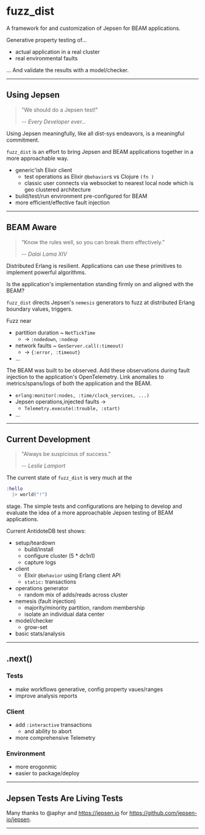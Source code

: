 # fuzz_dist

A framework for and customization of Jepsen for BEAM applications.

Generative property testing of...

- actual application in a real cluster
- real environmental faults

... And validate the results with a model/checker.

---

## Using Jepsen

> "We should do a Jepsen test!"
> 
> -- <cite>Every Developer ever...</cite>

Using Jepsen meaningfully, like all dist-sys endeavors, is a meaningful commitment.

`fuzz_dist` is an effort to bring Jepsen and BEAM applications together in a more approachable way.

- generic'ish Elixir client
  - test operations as Elixir `@behavior`s vs Clojure `(fn )`
  - classic user connects via websocket to nearest local node which is geo clustered architecture 
- build/test/run environment pre-configured for BEAM
- more efficient/effective fault injection

---

## BEAM Aware

> “Know the rules well, so you can break them effectively.”
> 
> -- <cite>Dalai Lama XIV</cite>

Distributed Erlang is resilient. Applications can use these primitives to implement powerful algorithms.

Is the application's implementation standing firmly on and aligned with the BEAM?

`fuzz_dist` directs Jepsen's `nemesis` generators to fuzz at distributed Erlang boundary values, triggers.

Fuzz near
- partition duration ~ `NetTickTime`
  - -> `:nodedown`, `:nodeup`
- network faults ~ `GenServer.call(:timeout)`
  - -> `{:error, :timeout}`
- ...

The BEAM was built to be observed. Add these observations during fault injection to the application's OpenTelemetry. Link anomalies to metrics/spans/logs of both the application and the BEAM.

- `erlang:monitor(:nodes, :time/clock_services, ...)`
- Jepsen operations,injected faults ->
  - `Telemetry.execute(:trouble, :start)`
- ...

---

## Current Development

> "Always be suspicious of success."
> 
> -- <cite>Leslie Lamport</cite>

The current state of `fuzz_dist` is very much at the
```elixir
:hello
  |> world("!")
```
stage. The simple tests and configurations are helping to develop and evaluate the idea of a more approachable Jepsen testing of BEAM applications.

Current AntidoteDB test shows:
- setup/teardown
  - build/install
  - configure cluster (5 * dc1n1)
  - capture logs
- client
  - Elixir `@behavior` using Erlang client API
  - `static:` transactions
- operations generator
  - random mix of adds/reads across cluster
- nemesis (fault injection)
  - majority/minority partition, random membership
  - isolate an individual data center
- model/checker
  - grow-set
- basic stats/analysis

---

## .next()

### Tests
- make workflows generative, config property vaues/ranges
- improve analysis reports


### Client
- add `:interactive` transactions
  - and ability to abort
- more comprehensive Telemetry

### Environment
- more erogonmic
- easier to package/deploy

---

## Jepsen Tests Are Living Tests


Many thanks to @aphyr and https://jepsen.io for https://github.com/jepsen-io/jepsen.

---

